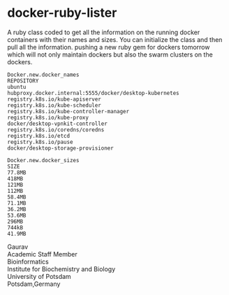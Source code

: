 # docker-ruby-lister
A ruby class coded to get all the information on the running docker containers with their names and sizes. You can initialize the class and then pull all the information. pushing a new ruby gem for dockers tomorrow which will not only maintain dockers but also the swarm clusters on the dockers. 

```
Docker.new.docker_names
REPOSITORY
ubuntu
hubproxy.docker.internal:5555/docker/desktop-kubernetes
registry.k8s.io/kube-apiserver
registry.k8s.io/kube-scheduler
registry.k8s.io/kube-controller-manager
registry.k8s.io/kube-proxy
docker/desktop-vpnkit-controller
registry.k8s.io/coredns/coredns
registry.k8s.io/etcd
registry.k8s.io/pause
docker/desktop-storage-provisioner

Docker.new.docker_sizes
SIZE
77.8MB
418MB
121MB
112MB
58.4MB
71.1MB
36.2MB
53.6MB
296MB
744kB
41.9MB
``` 
Gaurav \
Academic Staff Member \
Bioinformatics \
Institute for Biochemistry and Biology \
University of Potsdam \
Potsdam,Germany


